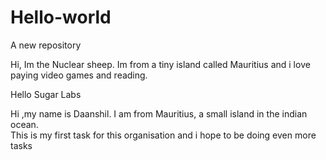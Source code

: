 # Hello-world
A new repository

Hi,
Im the Nuclear sheep. 
Im from a tiny island called Mauritius and i love paying video games and reading.  

Hello Sugar Labs

Hi ,my name is Daanshil.
I am from Mauritius, a small island in the indian ocean.  
This is my first task for this organisation and i hope to be doing even more tasks
